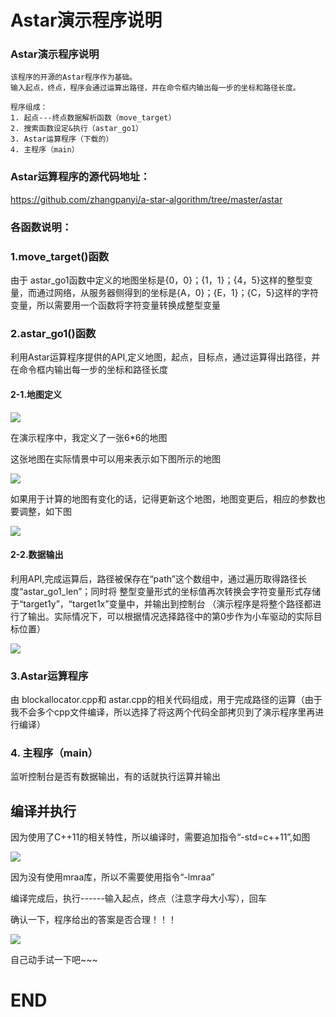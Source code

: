 ﻿# Astar演示程序说明

### Astar演示程序说明
    该程序的开源的Astar程序作为基础。
    输入起点，终点，程序会通过运算出路径，并在命令框内输出每一步的坐标和路径长度。

    程序组成：
    1. 起点---终点数据解析函数（move_target）
    2. 搜索函数设定&执行（astar_go1）
    3. Astar运算程序（下载的）
    4. 主程序（main）

### Astar运算程序的源代码地址：

https://github.com/zhangpanyi/a-star-algorithm/tree/master/astar

### 各函数说明：
### 1.move_target()函数 

 由于 astar_go1函数中定义的地图坐标是{0，0}；{1，1}；{4，5}这样的整型变量，而通过网络，从服务器侧得到的坐标是{A，0}；{E，1}；{C，5}这样的字符变量，所以需要用一个函数将字符变量转换成整型变量


### 2.astar_go1()函数

利用Astar运算程序提供的API,定义地图，起点，目标点，通过运算得出路径，并在命令框内输出每一步的坐标和路径长度

#### 2-1.地图定义

![](图1)

在演示程序中，我定义了一张6*6的地图

这张地图在实际情景中可以用来表示如下图所示的地图

![](图2)

如果用于计算的地图有变化的话，记得更新这个地图，地图变更后，相应的参数也要调整，如下图

![](图3)

#### 2-2.数据输出

利用API,完成运算后，路径被保存在“path”这个数组中，通过遍历取得路径长度“astar_go1_len”；同时将
整型变量形式的坐标值再次转换会字符变量形式存储于“target1y”，“target1x”变量中，并输出到控制台
（演示程序是将整个路径都进行了输出。实际情况下，可以根据情况选择路径中的第0步作为小车驱动的实际目标位置）

![](图4)

### 3.Astar运算程序

由 blockallocator.cpp和 astar.cpp的相关代码组成，用于完成路径的运算（由于我不会多个cpp文件编译，所以选择了将这两个代码全部拷贝到了演示程序里再进行编译） 

### 4. 主程序（main）

监听控制台是否有数据输出，有的话就执行运算并输出


## 编译并执行

因为使用了C++11的相关特性，所以编译时，需要追加指令“-std=c++11”,如图

![](图5)

因为没有使用mraa库，所以不需要使用指令“-lmraa”

编译完成后，执行------输入起点，终点（注意字母大小写），回车

确认一下，程序给出的答案是否合理！！！

![](图6)

自己动手试一下吧~~~

# END


